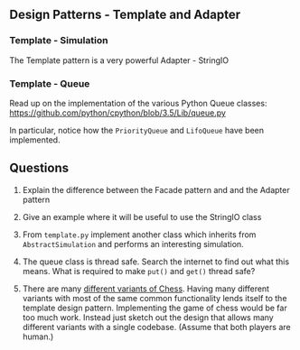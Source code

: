 ## Design Patterns - Template and Adapter

### Template - Simulation

The Template pattern is a very powerful
Adapter - StringIO


### Template - Queue
Read up on the implementation of the various Python Queue classes:
https://github.com/python/cpython/blob/3.5/Lib/queue.py

In particular, notice how the `PriorityQueue` and `LifoQueue` have been
implemented.


## Questions

1. Explain the difference between the Facade pattern and and the Adapter pattern

2. Give an example where it will be useful to use the StringIO class

3. From `template.py` implement another class which inherits from
`AbstractSimulation` and performs an interesting simulation.  

4. The queue class is thread safe.  Search the internet to find out what this
means.  What is required to make `put()` and `get()` thread safe?

5. There are many [different variants of Chess](https://en.wikipedia.org/wiki/List_of_chess_variants#Unorthodox_rules_with_traditional_pieces).
Having many different variants with most of the same common functionality lends
itself to the template design pattern.  Implementing the game of chess would be
far too much work.  Instead just sketch out the design that allows many different
variants with a single codebase.  (Assume that both players are human.)
